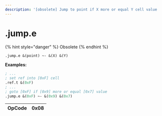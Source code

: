 ```yaml
---
description: '[obsolete] Jump to point if X more or equal Y cell value'
---
```


# .jump.e

{% hint style="danger" %}
Obsolete
{% endhint %}

```scheme
.jump.e &(point) ~- &(X) &(Y)
```

**Examples:**

```scheme
; ...
; set ref into [0xF] cell
.ref.t &(0xF)
; ...
; goto [0xF] if [0x9] more or equal [0x7] value
.jump.e &(0xF) ~- &(0x9) &(0x7)
```



| OpCode | 0x08 |
| :--- | :--- |


